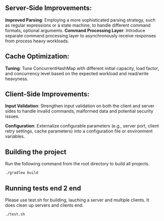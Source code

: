 ## Server-Side Improvements:

**Improved Parsing**: Employing a more sophisticated parsing strategy, such as regular expressions or a state machine, to handle different command formats, optional arguments.
**Command Processing Layer**: Introduce separate command processing layer to asynchronously receive responses from process heavy workloads. 

## Cache Optimization:

**Tuning**: Tune ConcurrentHashMap with different initial capacity, load factor, and concurrency level based on the expected workload and read/write heavyness.

## Client-Side Improvements:

**Input Validation**: Strengthen input validation on both the client and server sides to handle invalid commands, malformed data and potential security issues.

**Configuration**: Externalize configurable parameters (e.g., server port, client retry settings, cache parameters) into a configuration file or environment variables.
 

## Building the project

Run the following command from the root directory to build all projects.

```bash
./gradlew build
``` 

## Running tests end 2 end

 Please use test.sh for building, lauching a server and multiple clients. It does clean up servers and clients end.

```bash
./test.sh 
```
